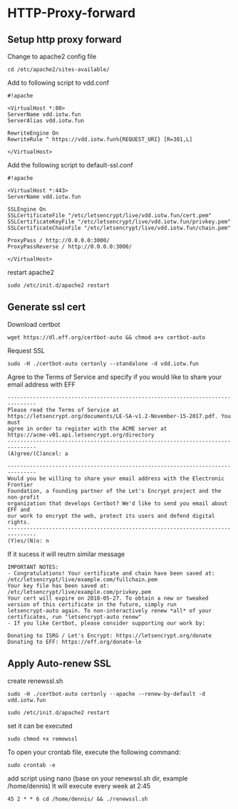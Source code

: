 # HTTP-Proxy-forward

## Setup http proxy forward

Change to apache2 config file
```
cd /etc/apache2/sites-available/
```

Add to following script to vdd.conf

```
#!apache

<VirtualHost *:80>
ServerName vdd.iotw.fun
ServerAlias vdd.iotw.fun

RewriteEngine On
RewriteRule ^ https://vdd.iotw.fun%{REQUEST_URI} [R=301,L]

</VirtualHost>
```

Add the following script to default-ssl.conf

```
#!apache

<VirtualHost *:443>
ServerName vdd.iotw.fun

SSLEngine On
SSLCertificateFile "/etc/letsencrypt/live/vdd.iotw.fun/cert.pem"
SSLCertificateKeyFile "/etc/letsencrypt/live/vdd.iotw.fun/privkey.pem"
SSLCertificateChainFile "/etc/letsencrypt/live/vdd.iotw.fun/chain.pem"

ProxyPass / http://0.0.0.0:3000/
ProxyPassReverse / http://0.0.0.0:3000/

</VirtualHost>
```

restart apache2
```
sudo /etc/init.d/apache2 restart
```


## Generate ssl cert 

Download certbot
```
wget https://dl.eff.org/certbot-auto && chmod a+x certbot-auto
```
Request SSL

```
sudo -H ./certbot-auto certonly --standalone -d vdd.iotw.fun
```

Agree to the Terms of Service and specify if you would like to share your email address with EFF

```
-------------------------------------------------------------------------------
Please read the Terms of Service at
https://letsencrypt.org/documents/LE-SA-v1.2-November-15-2017.pdf. You must
agree in order to register with the ACME server at
https://acme-v01.api.letsencrypt.org/directory
-------------------------------------------------------------------------------
(A)gree/(C)ancel: a

-------------------------------------------------------------------------------
Would you be willing to share your email address with the Electronic Frontier
Foundation, a founding partner of the Let's Encrypt project and the non-profit
organization that develops Certbot? We'd like to send you email about EFF and
our work to encrypt the web, protect its users and defend digital rights.
-------------------------------------------------------------------------------
(Y)es/(N)o: n
```

If it sucess it will reutrn similar message
```
IMPORTANT NOTES:
- Congratulations! Your certificate and chain have been saved at:
/etc/letsencrypt/live/example.com/fullchain.pem
Your key file has been saved at:
/etc/letsencrypt/live/example.com/privkey.pem
Your cert will expire on 2018-05-27. To obtain a new or tweaked
version of this certificate in the future, simply run
letsencrypt-auto again. To non-interactively renew *all* of your
certificates, run "letsencrypt-auto renew"
- If you like Certbot, please consider supporting our work by:

Donating to ISRG / Let's Encrypt: https://letsencrypt.org/donate
Donating to EFF: https://eff.org/donate-le
```


## Apply Auto-renew SSL

create renewssl.sh
```
sudo -H ./certbot-auto certonly --apache --renew-by-default -d vdd.iotw.fun 

sudo /etc/init.d/apache2 restart
```

set it can be executed
```
sudo chmod +x remewssl
```

To open your crontab file, execute the following command:
```
sudo crontab -e
```

add script using nano (base on your renewssl.sh dir, example /home/dennis)
It will execute every week at 2:45 

```
45 2 * * 6 cd /home/dennis/ && ./renewssl.sh
```
